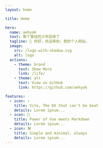 ```yaml
---
layout: home

title: Home

hero:
  name: aehyok
  text: 那个曾经的少年回来了
  tagline: 👋 你好，欢迎来到，我的个人网站.
  image:
    src: /logo-with-shadow.svg
    alt: logo
  actions:
    - theme: brand
      text: Show More
      link: /life/
    - theme: alt
      text: View on GitHub
      link: https://github.com/aehyok

features:
  - icon: ⚡️
    title: Vite, The DX that can't be beat
    details: Lorem ipsum...
  - icon: 🖖
    title: Power of Vue meets Markdown
    details: Lorem ipsum...
  - icon: 🛠️
    title: Simple and minimal, always
    details: Lorem ipsum...
---
```


<script setup>
import HomeAboutComponent from '../src/components/HomeAbout.vue'
</script>

<HomeAboutComponent />